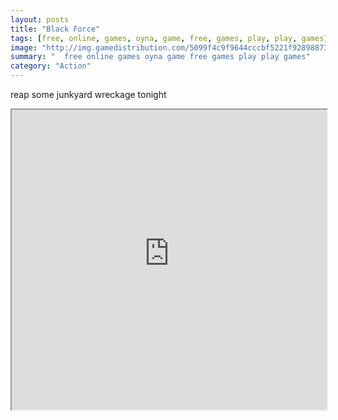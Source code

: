 ```yaml
---
layout: posts
title: "Black Force"
tags: [free, online, games, oyna, game, free, games, play, play, games]
image: "http://img.gamedistribution.com/5099f4c9f9644cccbf5221f92898873d.jpg"
summary: "  free online games oyna game free games play play games"
category: "Action"
---
```


reap some junkyard wreckage tonight

<iframe width="100%" height="480px;" src="http://flash.gamedistribution.com?game=5099f4c9f9644cccbf5221f92898873d"></iframe>